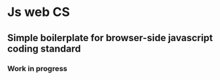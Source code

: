 # Js web CS

## Simple boilerplate for browser-side javascript coding standard

### Work in progress

